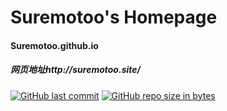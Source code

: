 # Suremotoo's Homepage
#### Suremotoo.github.io
##### 网页地址http://suremotoo.site/


[![GitHub last commit](https://img.shields.io/github/last-commit/google/skia.svg?style=plastic)](https://github.com/Suremotoo/Suremotoo.github.io)
[![GitHub repo size in bytes](https://img.shields.io/github/repo-size/badges/shields.svg?style=plastic)](https://github.com/Suremotoo/Suremotoo.github.io)

